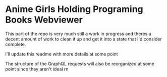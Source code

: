 # Anime Girls Holding Programing Books Webviewer

This part of the repo is very much still a work in progress and theres a decent amount of work to clean it up and get it into a state that I'd consider complete.

I'll update this readme with more details at some point

The structure of the GraphQL requests will also be reorganized at some point since they aren't ideal rn

